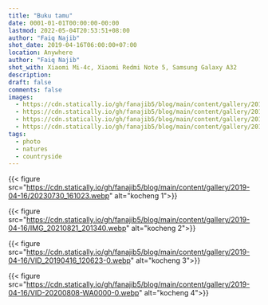 ```yaml
---
title: "Buku tamu"
date: 0001-01-01T00:00:00-00:00
lastmod: 2022-05-04T20:53:51+08:00
author: "Faiq Najib"
shot_date: 2019-04-16T06:00:00+07:00
location: Anywhere
author: "Faiq Najib"
shot_with: Xiaomi Mi-4c, Xiaomi Redmi Note 5, Samsung Galaxy A32
description:
draft: false
comments: false
images:
  - https://cdn.statically.io/gh/fanajib5/blog/main/content/gallery/2019-04-16/20230730_161023__thumbnail.webp
  - https://cdn.statically.io/gh/fanajib5/blog/main/content/gallery/2019-04-16/IMG_20210821_201340__thumbnail.webp
  - https://cdn.statically.io/gh/fanajib5/blog/main/content/gallery/2019-04-16/VID_20190416_120623-0__thumbnail.webp
  - https://cdn.statically.io/gh/fanajib5/blog/main/content/gallery/2019-04-16/VID-20200808-WA0000-0__thumbnail.webp
tags:
  - photo
  - natures
  - countryside
---
```


{{< figure src="https://cdn.statically.io/gh/fanajib5/blog/main/content/gallery/2019-04-16/20230730_161023.webp" alt="kocheng 1">}}

{{< figure src="https://cdn.statically.io/gh/fanajib5/blog/main/content/gallery/2019-04-16/IMG_20210821_201340.webp" alt="kocheng 2">}}

{{< figure src="https://cdn.statically.io/gh/fanajib5/blog/main/content/gallery/2019-04-16/VID_20190416_120623-0.webp" alt="kocheng 3">}}

{{< figure src="https://cdn.statically.io/gh/fanajib5/blog/main/content/gallery/2019-04-16/VID-20200808-WA0000-0.webp" alt="kocheng 4">}}
